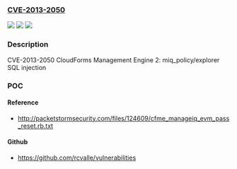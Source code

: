 ### [CVE-2013-2050](https://cve.mitre.org/cgi-bin/cvename.cgi?name=CVE-2013-2050)
![](https://img.shields.io/static/v1?label=Product&message=CloudForms%20Management%20Engine%205.x&color=blue)
![](https://img.shields.io/static/v1?label=Version&message=!%200%3A5.2.0.37-1.el6cf%20&color=brighgreen)
![](https://img.shields.io/static/v1?label=Vulnerability&message=Improper%20Neutralization%20of%20Special%20Elements%20used%20in%20an%20SQL%20Command%20('SQL%20Injection')&color=brighgreen)

### Description

CVE-2013-2050 CloudForms Management Engine 2: miq_policy/explorer SQL injection

### POC

#### Reference
- http://packetstormsecurity.com/files/124609/cfme_manageiq_evm_pass_reset.rb.txt

#### Github
- https://github.com/rcvalle/vulnerabilities

